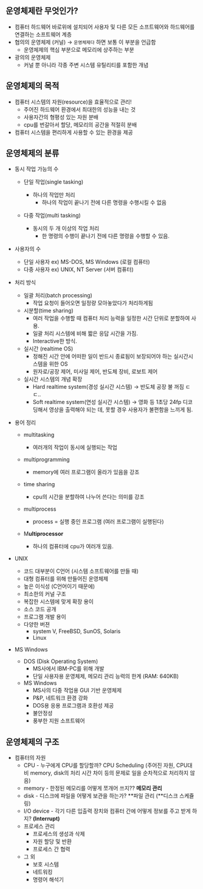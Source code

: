 ## 운영체제란 무엇인가?

- 컴퓨터 하드웨어 바로위에 설치되어 사용자 및 다른 모든 소프트웨어와 하드웨어를 연결하는 소프트웨어 계층
- 협의의 운영체제 (커널) → `운영체제다` 하면 보통 이 부분을 언급함
    - 운영체제의 핵심 부분으로 메모리에 상주하는 부분
- 광의의 운영체제
    - 커널 뿐 아니라 각종 주변 시스템 유틸리티를 포함한 개념

## 운영체제의 목적

- 컴퓨터 시스템의 자원(resource)을 효율적으로 관리!
    - 주어진 하드웨어 환경에서 최대한의 성능을 내는 것
    - 사용자간의 형평성 있는 자원 분배
    - cpu를 번갈아서 할당, 메모리의 공간을 적절히 분배
- 컴퓨터 시스템을 편리하게 사용할 수 있는 환경을 제공

## 운영체제의 분류

- 동시 작업 가능의 수
    - 단일 작업(single tasking)
        - 하나의 작업만 처리
            - 하나의 작업이 끝나기 전에 다른 명령을 수행시킬 수 없음
        
    - 다중 작업(multi tasking)
        - 동시의 두 개 이상의 작업 처리
            - 한 명령의 수행이 끝나기 전에 다른 명령을 수행할 수 있음.
- 사용자의 수
    - 단일 사용자 ex) MS-DOS, MS Windows (로컬 컴퓨터)
    - 다중 사용자 ex) UNIX, NT Server (서버 컴퓨터)
    
- 처리 방식
    - 일괄 처리(batch processing)
        - 작업 요청이 들어오면 일정량 모아놓았다가 처리하게됨
    - 시분할(time sharing)
        - 여러 작업을 수행할 때 컴퓨터 처리 능력을 일정한 시간 단위로 분할하여 사용.
        - 일괄 처리 시스템에 비해 짧은 응답 시간을 가짐.
        - Interactive한 방식.
    - 실시간 (realtime OS)
        - 정해진 시간 안에 어떠한 일이 반드시 종료됨이 보장되어야 하는 실시간시스템을 위한 OS
        - 원자로/공장 제어, 미사일 제어, 반도체 장비, 로보트 제어
    - 실시간 시스템의 개념 확장
        - Hard realtime system(경성 실시간 시스템) → 반도체 공장 불 꺼짐 ㄷㄷ..
        - Soft realtime system(연성 실시간 시스템) → 영화 등 1초당 24fp 디코딩해서 영상을 출력해야 되는 데, 못할 경우 사용자가 불편함을 느끼게 됨.
        
- 용어 정리
    - multitasking
        - 여러개의 작업이 동시에 실행되는 작업
    - multiprogramming
        - memory에 여러 프로그램이 올라가 있음을 강조
    - time sharing
        - cpu의 시간을 분할하여 나누어 쓴다는 의미를 강조
    - multiprocess
        - process = 실행 중인 프로그램 (여러 프로그램이 실행된다)
        
    - M**ultiprocessor**
        - 하나의 컴퓨터에 cpu가 여러개 있음.
        
- UNIX
    - 코드 대부분이 C언어 (시스템 소프트웨어를 만들 때)
    - 대형 컴퓨터를 위해 만들어진 운영체제
    - 높은 이식성 (C언어이기 때문에)
    - 최소한의 커널 구조
    - 복잡한 시스템에 맞게 확장 용이
    - 소스 코드 공개
    - 프로그램 개발 용이
    - 다양한 버젼
        - system V, FreeBSD, SunOS, Solaris
        - Linux
- MS Windows
    - DOS (Disk Operating System)
        - MS사에서 IBM-PC를 위해 개발
        - 단일 사용자용 운영체제, 메모리 관리 능력의 한계 (RAM: 640KB)
    - MS Windows
        - MS사의 다중 작업용 GUI 기반 운영체제
        - P&P, 네트워크 환경 강화
        - DOS용 응용 프로그램과 호환성 제공
        - 불안정성
        - 풍부한 지원 소프트웨어

## 운영체제의 구조

- 컴퓨터의 자원
    - CPU - 누구에게 CPU를 할당할까? CPU Scheduling (주어진 자원, CPU대비 memory, disk의 처리 시간 차이 등의 문제로 일을 순차적으로 처리하지 않음)
    - memory - 한정된 메모리를 어떻게 쪼개어 쓰지?? **메모리 관리**
    - disk - 디스크에 파일을 어떻게 보관을 하는가? **파일 관리 (**디스크 스케쥴링)
    - I/O device - 각기 다른 입출력 장치와 컴퓨터 간에 어떻게 정보를 주고 받게 하지? **(Interrupt)**
    - 프로세스 관리
        - 프로세스의 생성과 삭제
        - 자원 할당 및 반환
        - 프로세스 간 협력
    - 그 외
        - 보호 시스템
        - 네트워킹
        - 명령어 해석기